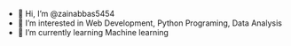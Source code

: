 - 👋 Hi, I’m @zainabbas5454
- 👀 I’m interested in Web Development, Python Programing, Data Analysis
- 🌱 I’m currently learning Machine learning 



<!---
zainabbas5454/zainabbas5454 is a ✨ special ✨ repository because its `README.md` (this file) appears on your GitHub profile.
You can click the Preview link to take a look at your changes.
--->

